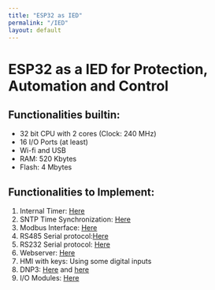 ```yaml
---
title: "ESP32 as IED"
permalink: "/IED"
layout: default
---
```


# ESP32 as a IED for Protection, Automation and Control  

## Functionalities builtin:
* 32 bit CPU with 2 cores (Clock: 240 MHz)
* 16 I/O Ports (at least)
* Wi-fi and USB
* RAM: 520 Kbytes
* Flash: 4 Mbytes

## Functionalities to Implement:
1. Internal Timer: [Here](https://docs.espressif.com/projects/esp-idf/en/latest/esp32/api-reference/system/system_time.html#system-time)
2. SNTP Time Synchronization: [Here](https://docs.espressif.com/projects/esp-idf/en/latest/esp32/api-reference/system/system_time.html#sntp-time-synchronization)
3. Modbus Interface: [Here](https://docs.espressif.com/projects/esp-idf/en/v4.3.1/esp32/api-reference/protocols/modbus.html#esp-modbus)
4. RS485 Serial protocol:[Here]()
5. RS232 Serial protocol: [Here](https://esp32.com/viewtopic.php?t=9714)
6. Webserver: [Here](https://docs.espressif.com/projects/esp-idf/en/latest/esp32/api-reference/protocols/esp_http_server.html#http-server)
7. HMI with keys: Using some digital inputs
8. DNP3: [Here](https://en.wikipedia.org/wiki/DNP3) and [here](https://www.cdoancal.com/)
9. I/O Modules: [Here](https://docs.espressif.com/projects/esp-idf/en/latest/esp32/api-reference/peripherals/i2c.html#inter-integrated-circuit-i2c)
